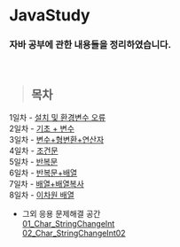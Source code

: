 # JavaStudy

### 자바 공부에 관한 내용들을 정리하였습니다.
<br/>

> ## 목차 <br>
1일차 - [설치 및 환경변수 오류](https://github.com/Mulbua/JavaStudy/tree/master/1Day) <br/>
2일차 - [기초 + 변수](https://github.com/Mulbua/JavaStudy/tree/master/2Day) <br/>
3일차 - [변수+형변환+연산자](https://github.com/Mulbua/JavaStudy/tree/master/3Day) <br/>
4일차 - [조건문](https://github.com/Mulbua/JavaStudy/tree/master/4Day) <br/>
5일차 - [반복문](https://github.com/Mulbua/JavaStudy/tree/master/5Day) <br/>
6일차 - [반복문+배열](https://github.com/Mulbua/JavaStudy/tree/master/6Day) <br/>
7일차 - [배열+배열복사](https://github.com/Mulbua/JavaStudy/tree/master/7Day) <br/>
8일차 - [이차원 배열](https://github.com/Mulbua/JavaStudy/tree/master/8Day) <br/>
    
* 그외  응용 문제해결 공간 <br/>
 [01_Char_StringChangeInt](https://github.com/Mulbua/JavaStudy/blob/master/%EC%9D%91%EC%9A%A9_%EB%AC%B8%EC%A0%9C%ED%95%B4%EA%B2%B0_%EA%B3%B5%EA%B0%84/01_Char_StringChangeInt.md) <br/>
 [02_Char_StringChangeInt02](https://github.com/Mulbua/JavaStudy/blob/master/%EC%9D%91%EC%9A%A9_%EB%AC%B8%EC%A0%9C%ED%95%B4%EA%B2%B0_%EA%B3%B5%EA%B0%84/02_Char_StringChangeInt02.md) <br/>
 


